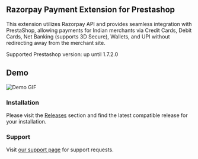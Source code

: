 ## Razorpay Payment Extension for Prestashop

This extension utilizes Razorpay API and provides seamless integration with PrestaShop, allowing payments for Indian merchants via Credit Cards, Debit Cards, Net Banking (supports 3D Secure), Wallets, and UPI without redirecting away from the merchant site.

Supported Prestashop version: up until 1.7.2.0

## Demo

![Demo GIF](https://i.imgur.com/ZUyuDSI.gif)

### Installation

Please visit the [Releases](https://github.com/razorpay/razorpay-prestashop/releases) section and find the latest compatible release for your installation.

### Support

Visit [our support page](https://razorpay.com/support) for support requests.

